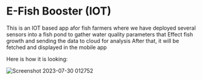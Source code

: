 # E-Fish Booster (IOT)
 This is an IOT based app afor fish farmers
where we have deployed several sensors into a fish pond to gather water quality parameters that 
Effect fish growth and sending the data to cloud for analysis 
After that, it will be fetched and displayed in the mobile app 

Here is how it is looking:


![Screenshot 2023-07-30 012752](https://github.com/SalmanMalik25/E-Fish-Booster--IOT-/assets/135525712/4c78fb58-3174-4235-a0c3-b7bfa97a4361)

